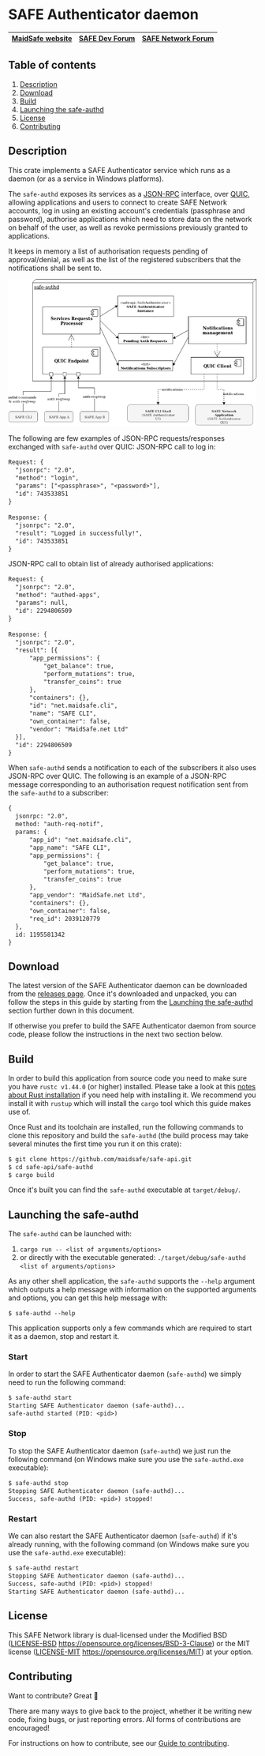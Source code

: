 # SAFE Authenticator daemon

| [MaidSafe website](https://maidsafe.net) | [SAFE Dev Forum](https://forum.safedev.org) | [SAFE Network Forum](https://safenetforum.org) |
|:----------------------------------------:|:-------------------------------------------:|:----------------------------------------------:|

## Table of contents

1. [Description](#description)
2. [Download](#download)
3. [Build](#build)
4. [Launching the safe-authd](#launching-the-safe-authd)
5. [License](#license)
6. [Contributing](#contributing)

## Description

This crate implements a SAFE Authenticator service which runs as a daemon (or as a service in Windows platforms).

The `safe-authd` exposes its services as a [JSON-RPC](https://www.jsonrpc.org/) interface, over [QUIC](https://en.wikipedia.org/wiki/QUIC), allowing applications and users to connect to create SAFE Network accounts, log in using an existing account's credentials (passphrase and password), authorise applications which need to store data on the network on behalf of the user, as well as revoke permissions previously granted to applications.

It keeps in memory a list of authorisation requests pending of approval/denial, as well as the list of the registered subscribers that the notifications shall be sent to.

![authd software architecture](/misc/authd-software.png)

The following are few examples of JSON-RPC requests/responses exchanged with `safe-authd` over QUIC:
JSON-RPC call to log in:
```
Request: {
  "jsonrpc": "2.0",
  "method": "login",
  "params": ["<passphrase>", "<password>"],
  "id": 743533851
}

Response: {
  "jsonrpc": "2.0",
  "result": "Logged in successfully!",
  "id": 743533851
}
```

JSON-RPC call to obtain list of already authorised applications:
```
Request: {
  "jsonrpc": "2.0",
  "method": "authed-apps",
  "params": null,
  "id": 2294806509
}

Response: {
  "jsonrpc": "2.0",
  "result": [{
      "app_permissions": {
          "get_balance": true,
          "perform_mutations": true,
          "transfer_coins": true
      },
      "containers": {},
      "id": "net.maidsafe.cli",
      "name": "SAFE CLI",
      "own_container": false,
      "vendor": "MaidSafe.net Ltd"
  }],
  "id": 2294806509
}
```

When `safe-authd` sends a notification to each of the subscribers it also uses JSON-RPC over QUIC. The following is an example of a JSON-RPC message corresponding to an authorisation request notification sent from the `safe-authd` to a subscriber:
```
{
  jsonrpc: "2.0",
  method: "auth-req-notif",
  params: {
      "app_id": "net.maidsafe.cli",
      "app_name": "SAFE CLI",
      "app_permissions": {
          "get_balance": true,
          "perform_mutations": true,
          "transfer_coins": true
      },
      "app_vendor": "MaidSafe.net Ltd",
      "containers": {},
      "own_container": false,
      "req_id": 2039120779
  },
  id: 1195581342
}
```

## Download

The latest version of the SAFE Authenticator daemon can be downloaded from the [releases page](https://github.com/maidsafe/safe-api/releases/latest). Once it's downloaded and unpacked, you can follow the steps in this guide by starting from the [Launching the safe-authd](#launching-the-safe-authd) section further down in this document.

If otherwise you prefer to build the SAFE Authenticator daemon from source code, please follow the instructions in the next two section below.

## Build

In order to build this application from source code you need to make sure you have `rustc v1.44.0` (or higher) installed. Please take a look at this [notes about Rust installation](https://www.rust-lang.org/tools/install) if you need help with installing it. We recommend you install it with `rustup` which will install the `cargo` tool which this guide makes use of.

Once Rust and its toolchain are installed, run the following commands to clone this repository and build the `safe-authd` (the build process may take several minutes the first time you run it on this crate):
```shell
$ git clone https://github.com/maidsafe/safe-api.git
$ cd safe-api/safe-authd
$ cargo build
```

Once it's built you can find the `safe-authd` executable at `target/debug/`.

## Launching the safe-authd

The `safe-authd` can be launched with:
1. `cargo run -- <list of arguments/options>`
2. or directly with the executable generated: `./target/debug/safe-authd <list of arguments/options>`

As any other shell application, the `safe-authd` supports the `--help` argument which outputs a help message with information on the supported arguments and options, you can get this help message with:
```
$ safe-authd --help
```

This application supports only a few commands which are required to start it as a daemon, stop and restart it.

### Start

In order to start the SAFE Authenticator daemon (`safe-authd`) we simply need to run the following command:
```shell
$ safe-authd start
Starting SAFE Authenticator daemon (safe-authd)...
safe-authd started (PID: <pid>)
```

### Stop

To stop the SAFE Authenticator daemon (`safe-authd`) we just run the following command (on Windows make sure you use the `safe-authd.exe` executable):
```shell
$ safe-authd stop
Stopping SAFE Authenticator daemon (safe-authd)...
Success, safe-authd (PID: <pid>) stopped!
```

### Restart

We can also restart the SAFE Authenticator daemon (`safe-authd`) if it's already running, with the following command (on Windows make sure you use the `safe-authd.exe` executable):
```shell
$ safe-authd restart
Stopping SAFE Authenticator daemon (safe-authd)...
Success, safe-authd (PID: <pid>) stopped!
Starting SAFE Authenticator daemon (safe-authd)...
```

## License
This SAFE Network library is dual-licensed under the Modified BSD ([LICENSE-BSD](LICENSE-BSD) https://opensource.org/licenses/BSD-3-Clause) or the MIT license ([LICENSE-MIT](LICENSE-MIT) https://opensource.org/licenses/MIT) at your option.

## Contributing

Want to contribute? Great :tada:

There are many ways to give back to the project, whether it be writing new code, fixing bugs, or just reporting errors. All forms of contributions are encouraged!

For instructions on how to contribute, see our [Guide to contributing](https://github.com/maidsafe/QA/blob/master/CONTRIBUTING.md).
